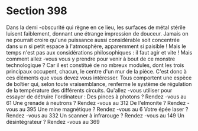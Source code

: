 # Section 398

Dans la demi -obscurité qui règne en ce lieu, les surfaces de métal
stérile luisent faiblement, donnant une étrange impression de
douceur. Jamais on ne pourrait croire qu'une puissance aussi
considérable soit concentrée dans u n si petit espace à
l'atmosphère, apparemment si paisible ! Mais le temps n'est pas
aux considérations philosophiques : il faut agir et vite ! Mais
comment allez -vous vous y prendre pour venir à bout de ce
monstre technologique ? Car il est constitué de no mbreux
modules, dont les trois principaux occupent, chacun, le centre
d'un mur de la pièce. C'est donc à ces éléments que vous devez
vous intéresser. Tous comportent une espèce de boîtier qui, selon
toute vraisemblance, renferme le système de régulation de  la
température des différents circuits. Qu'allez -vous utiliser pour
essayer de détruire l'ordinateur :
Des pinces à photons ?      Rendez -vous au 61
Une grenade à neutrons ?      Rendez -vous au 312
De l'elmonite ?        Rendez -vous au 395
Une mine magnétique ?      Rendez -vous au 6
Votre épée laser ?       Rendez -vous au 332
Un scanner à infrarouge ?      Rendez -vous au 149
Un désintégrateur ?       Rendez -vous au 369